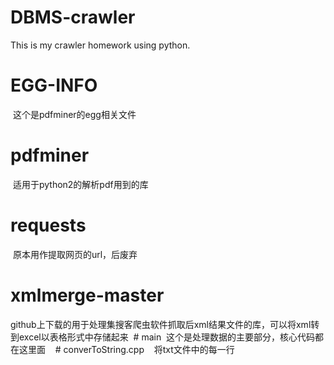# DBMS-crawler
This is my crawler homework using python.
  # EGG-INFO
  这个是pdfminer的egg相关文件
  # pdfminer
  适用于python2的解析pdf用到的库
  # requests
  原本用作提取网页的url，后废弃
  # xmlmerge-master
  github上下载的用于处理集搜客爬虫软件抓取后xml结果文件的库，可以将xml转到excel以表格形式中存储起来
  # main
  这个是处理数据的主要部分，核心代码都在这里面
    # converToString.cpp
    将txt文件中的每一行
